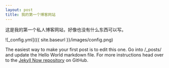 ```yaml
---
layout: post
title: 我的第一个博客网站
---
```


这是我的第一个私人博客网站，好像也没有什么东西可以写。

![_config.yml]({{ site.baseurl }}/images/config.png)

The easiest way to make your first post is to edit this one. Go into /_posts/ and update the Hello World markdown file. For more instructions head over to the [Jekyll Now repository](https://github.com/barryclark/jekyll-now) on GitHub.
